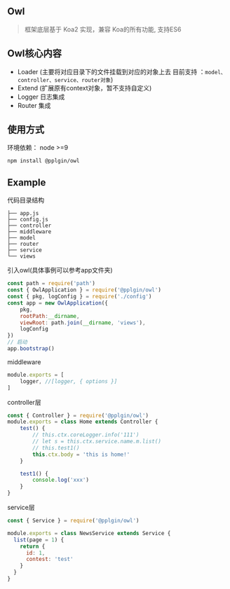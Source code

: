 ## Owl

>框架底层基于 Koa2 实现，兼容 Koa的所有功能, 支持ES6

## Owl核心内容

- Loader (主要将对应目录下的文件挂载到对应的对象上去 目前支持 ：`model、controller、service、router对象`)
- Extend (扩展原有context对象，暂不支持自定义)
- Logger 日志集成
- Router 集成

## 使用方式

环境依赖： node >=9

```
npm install @pplgin/owl
```


## Example

代码目录结构

```
├── app.js
├── config.js
├── controller
├── middleware
├── model
├── router
├── service
└── views
```


引入owl(具体事例可以参考app文件夹)

```javascript
const path = require('path')
const { OwlApplication } = require('@pplgin/owl')
const { pkg, logConfig } = require('./config')
const app = new OwlApplication({
	pkg,
	rootPath:__dirname,
    viewRoot: path.join(__dirname, 'views'),
    logConfig
})
// 启动
app.bootstrap()
```

middleware
```javascript
module.exports = [
    logger, //[logger, { options }]
]
```


controller层

```javascript
const { Controller } = require('@pplgin/owl')
module.exports = class Home extends Controller {
	test() {
		// this.ctx.coreLogger.info('111')
		// let s = this.ctx.service.name.m.list()
		// this.test1()
		this.ctx.body = 'this is home!'
	}

	test1() {
		console.log('xxx')
	}
}
```

service层

```javascript
const { Service } = require('@pplgin/owl')

module.exports = class NewsService extends Service {
  list(page = 1) {
    return {
      id: 1,
      contest: 'test'
    }
  }
}
```
